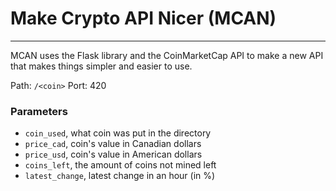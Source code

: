 # Make Crypto API Nicer (MCAN)
***

MCAN uses the Flask library and the CoinMarketCap API to make a new API that makes things simpler and easier to use.

Path: `/<coin>`
Port: 420
### Parameters

- `coin_used`, what coin was put in the directory
- `price_cad`, coin's value in Canadian dollars
- `price_usd`, coin's value in American dollars
- `coins_left`, the amount of coins not mined left
- `latest_change`, latest change in an hour (in %)
